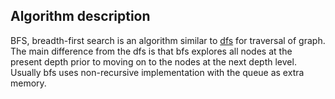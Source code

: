 ## Algorithm description

BFS, breadth-first search is an algorithm similar to [dfs](../dfs/README.md) for traversal of graph. The main difference from the dfs is that bfs explores all nodes at the present depth prior to moving on to the nodes at the next depth level. Usually bfs uses non-recursive implementation with the queue as extra memory.